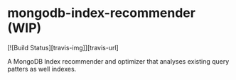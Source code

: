 # mongodb-index-recommender (WIP)

[![Build Status][travis-img]][travis-url]

A MongoDB Index recommender and optimizer that analyses existing query patters as well indexes.
